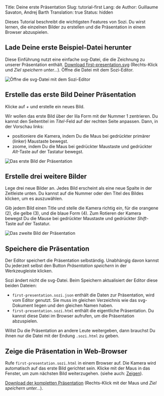 Title: Deine erste Präsentation
Slug: tutorial-first
Lang: de
Author: Guillaume Savaton, Andrej Barth
Translation: true
Status: hidden


Dieses Tutorial beschreibt die wichtigsten Features von Sozi.
Du wirst lernen, die einzelnen Bilder zu erstellen und die Präsentation in einem Browser abzuspielen.


Lade Deine erste Beispiel-Datei herunter
----------------------------------------

Diese Einführung nutzt eine einfache svg-Datei, die die Zeichnung zu unserer Präsentation enthält.
[Download first-presentation.svg](|filename|/presentations/tutorial-first/first-presentation.svg)
(Rechts-Klick und *Ziel speichern unter…*).
Öffne die Datei mit dem Sozi-Editor.

![Öffne die svg-Datei mit dem Sozi-Editor](|filename|/images/tutorial-first/first-presentation-screenshot-01.de.png)


Erstelle das erste Bild Deiner Präsentation
-------------------------------------------

Klicke auf *+* und erstelle ein neues Bild.

Wir wollen das erste Bild über der lila Form mit der Nummer 1 zentrieren.
Du kannst den Seitentitel im *Titel*-Feld auf der rechten Seite anpassen.
Dann, in der Vorschau links:

* positioniere die Kamera, indem Du die Maus bei gedrückter primärer (linker) Maustaste bewegst.
* zoome, indem Du die Maus bei gedrückter Maustaste und gedrückter *Alt*-Taste auf der Tastatur bewegst.

![Das erste Bild der Präsentation](|filename|/images/tutorial-first/first-presentation-screenshot-02.de.png)


Erstelle drei weitere Bilder
----------------------------

Lege drei neue Bilder an.
Jedes Bild erscheint als eine neue Spalte in der Zeitleiste unten.
Du kannst auf die Nummer oder den Titel des Bildes klicken, um es auszuwählen.

Gib jedem Bild einen Title und stelle die Kamera richtig ein,
für die orangene (2), die gelbe (3), und die blaue Form (4).
Zum Rotieren der Kamera bewegst Du die Mause bei gedrückter Maustaste und gedrückter *Shift*-Taste auf der Tastatur.

![Das zweite Bild der Präsentation](|filename|/images/tutorial-first/first-presentation-screenshot-03.de.png)


Speichere die Präsentation
--------------------------

Der Editor speichert die Präsentation selbständig.
Unabhängig davon kannst Du jederzeit selbst den Button *Präsentation speichern* in der Werkzeugleiste klicken.

Sozi ändert nicht die svg-Datei.
Beim Speichern aktualisiert der Editor diese beiden Dateien:

* `first-presentation.sozi.json` enthält die Daten zur Präsentation, wird vom Editor genutzt. Sie muss im gleichen Verzeichnis wie das svg-Dokument liegen und den gleichen Namen haben.
* `first-presentation.sozi.html` enthält die eigentliche Präsentation. Du kannst diese Datei im Browser aufrufen, um die Präsentation abzuspielen.

Willst Du die Präsentation an andere Leute weitergeben, dann brauchst Du ihnen nur die Datei mit der Endung `.sozi.html` zu geben.


Zeige die Präsentation in Web-Browser
-------------------------------------

Rufe `first-presentation.sozi.html` in einem Browser auf.
Die Kamera wird automatisch auf das erste Bild gerichtet sein.
Klicke mit der Maus in das Fenster, um zum nächsten Bild weiterzugehen.
(siehe auch: [Zeigen](|filename|play.md)).

[Download der kompletten Präsentation](|filename|/presentations/tutorial-first/first-presentation.sozi.html)
(Rechts-Klick mit der Maus und *Ziel speichern unter…*).
